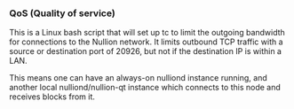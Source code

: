 ### QoS (Quality of service) ###

This is a Linux bash script that will set up tc to limit the outgoing bandwidth for connections to the Nullion network. It limits outbound TCP traffic with a source or destination port of 20926, but not if the destination IP is within a LAN.

This means one can have an always-on nulliond instance running, and another local nulliond/nullion-qt instance which connects to this node and receives blocks from it.
